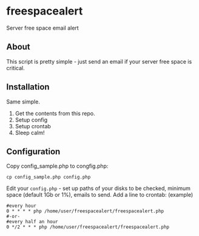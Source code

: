 freespacealert
==============

Server free space email alert

About
-----
This script is pretty simple - just send an email if your server free space is critical.

Installation
------------
Same simple.

1. Get the contents from this repo.
2. Setup config
3. Setup crontab
4. Sleep calm!

Configuration
-------------
Copy config_sample.php to congfig.php:
```
cp config_sample.php config.php
```
Edit your `config.php` - set up paths of your disks to be checked, minimum space (default 1Gb or 1%), emails to send.
Add a line to crontab:
(example)
```
#every hour
0 * * * * php /home/user/freespacealert/freespacealert.php
#-or-
#every half an hour
0 */2 * * * php /home/user/freespacealert/freespacealert.php
```
